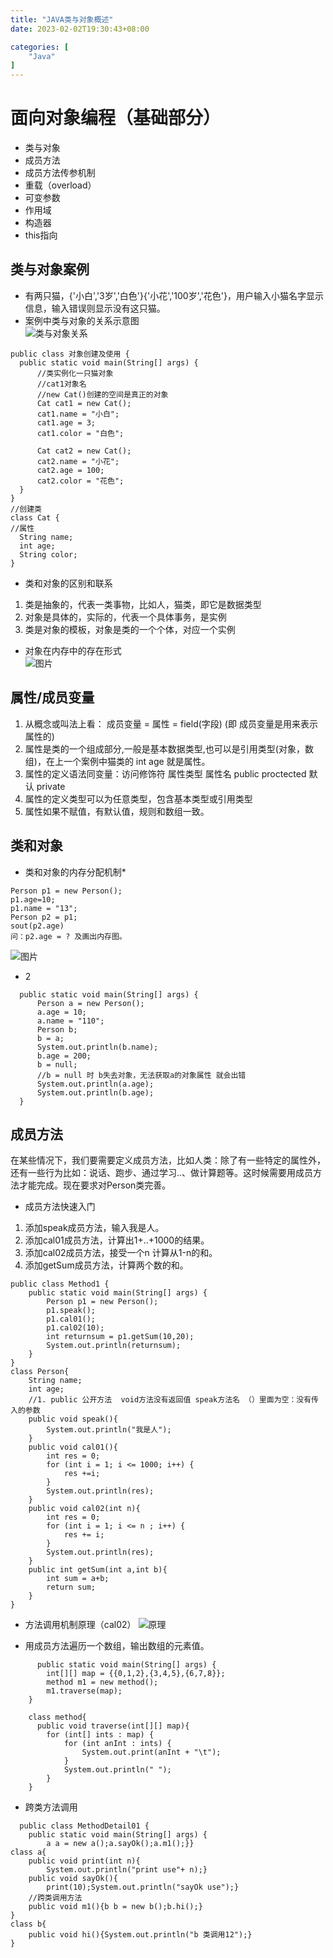 ```yaml
---
title: "JAVA类与对象概述"
date: 2023-02-02T19:30:43+08:00

categories: [
    "Java"
]
---
```

# 面向对象编程（基础部分）
* 类与对象
* 成员方法
* 成员方法传参机制
* 重载（overload）
* 可变参数
* 作用域
* 构造器
* this指向

## 类与对象案例
  * 有两只猫，{'小白','3岁','白色'}{'小花','100岁','花色'}，用户输入小猫名字显示信息，输入错误则显示没有这只猫。    
  * 案例中类与对象的关系示意图    
  ![类与对象关系](https://img-blog.csdnimg.cn/1c22bba349d74979b2f57fed04ae7e6b.png "类与对象关系")

  ```
  public class 对象创建及使用 {
    public static void main(String[] args) {
        //类实例化一只猫对象
        //cat1对象名  
        //new Cat()创建的空间是真正的对象
        Cat cat1 = new Cat();
        cat1.name = "小白";
        cat1.age = 3;
        cat1.color = "白色";

        Cat cat2 = new Cat();
        cat2.name = "小花";
        cat2.age = 100;
        cat2.color = "花色";
    }
}
//创建类
class Cat {
  //属性
    String name;
    int age;
    String color;
}
```   
  * 类和对象的区别和联系
1. 类是抽象的，代表一类事物，比如人，猫类，即它是数据类型
2. 对象是具体的，实际的，代表一个具体事务，是实例
3. 类是对象的模板，对象是类的一个个体，对应一个实例

  * 对象在内存中的存在形式    
  ![图片](https://img-blog.csdnimg.cn/5c8ee5a1156f4002b21fdcb2f071ee2f.png "对象在内存中的存在形式")    

## 属性/成员变量
1. 从概念或叫法上看： 成员变量 = 属性 = field(字段) (即 成员变量是用来表示属性的)
2. 属性是类的一个组成部分,一般是基本数据类型,也可以是引用类型(对象，数组)，在上一个案例中猫类的 int age 就是属性。
3. 属性的定义语法同变量：访问修饰符 属性类型 属性名
   public proctected 默认 private
4. 属性的定义类型可以为任意类型，包含基本类型或引用类型
5. 属性如果不赋值，有默认值，规则和数组一致。

## 类和对象
 * 类和对象的内存分配机制*
  ```
Person p1 = new Person();
p1.age=10;
p1.name = "13";
Person p2 = p1;
sout(p2.age)
问：p2.age = ? 及画出内存图。
  ```
![图片](https://img-blog.csdnimg.cn/d9d0d2b12e1448229475584d9839314a.png "对象内存图")
 * 2
  ```
    public static void main(String[] args) {
        Person a = new Person();
        a.age = 10;
        a.name = "110";
        Person b;
        b = a;
        System.out.println(b.name);
        b.age = 200;
        b = null;
        //b = null 时 b失去对象，无法获取a的对象属性 就会出错
        System.out.println(a.age);
        System.out.println(b.age);
    }
  ```
## 成员方法
在某些情况下，我们要需要定义成员方法，比如人类：除了有一些特定的属性外，还有一些行为比如：说话、跑步、通过学习..、做计算题等。这时候需要用成员方法才能完成。现在要求对Person类完善。
 * 成员方法快速入门   
  1. 添加speak成员方法，输入我是人。
  2. 添加cal01成员方法，计算出1+..+1000的结果。
  3. 添加cal02成员方法，接受一个n 计算从1-n的和。
  4. 添加getSum成员方法，计算两个数的和。
```
public class Method1 {
    public static void main(String[] args) {
        Person p1 = new Person();
        p1.speak();
        p1.cal01();
        p1.cal02(10);
        int returnsum = p1.getSum(10,20);
        System.out.println(returnsum);
    }
}
class Person{
    String name;
    int age;
    //1. public 公开方法  void方法没有返回值 speak方法名 （）里面为空：没有传入的参数
    public void speak(){
        System.out.println("我是人");
    }
    public void cal01(){
        int res = 0;
        for (int i = 1; i <= 1000; i++) {
            res +=i;
        }
        System.out.println(res);
    }
    public void cal02(int n){
        int res = 0;
        for (int i = 1; i <= n ; i++) {
            res += i;
        }
        System.out.println(res);
    }
    public int getSum(int a,int b){
        int sum = a+b;
        return sum;
    }
}
```

* 方法调用机制原理（cal02）
  ![原理](https://img-blog.csdnimg.cn/ab53e0b014f64b788ae19e338036df46.png "方法调用机制原理（cal02）")

* 用成员方法遍历一个数组，输出数组的元素值。
```
      public static void main(String[] args) {
        int[][] map = {{0,1,2},{3,4,5},{6,7,8}};
        method m1 = new method();
        m1.traverse(map);
    }

    class method{
      public void traverse(int[][] map){
        for (int[] ints : map) {
            for (int anInt : ints) {
                System.out.print(anInt + "\t");
            }
            System.out.println(" ");
        }
    }
 ```
* 跨类方法调用
```
  public class MethodDetail01 {
    public static void main(String[] args) {
        a a = new a();a.sayOk();a.m1();}}
class a{
    public void print(int n){
        System.out.println("print use"+ n);}
    public void sayOk(){
        print(10);System.out.println("sayOk use");}
    //跨类调用方法
    public void m1(){b b = new b();b.hi();}
}
class b{
    public void hi(){System.out.println("b 类调用12");}
}
```
